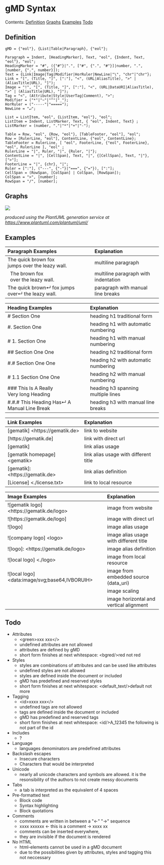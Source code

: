# gMD Syntax

Contents: [Definition](#definition) [Graphs](#graphs) [Examples](#examples) [Todo](#todo)

## Definition

```
gMD = {"eol"}, {List|Table|Paragraph}, {"eol"};

Paragraph = Indent, [HeadingMarker], Text, "eol", {Indent, Text, "eol"}, "eol";
HeadingMarker = "#", ({"#"}|".", ["#", {".", "#"}]|number, ".", [number, {".", number}]);
Text = {Link|Image|Tag|Modifier|HorRuler|NewLine|"\", "chr"|"chr"};
Link = "[", (Title, "]", [":"], "<", (URL|AliasTitle), ">" | (AliasTitle|URL), "]"); 
Image = "!", "[", (Title, "]", [":"], "<", (URL|DataURI|AliasTitle), ">" | (AliasTitle|URL), "]"); 
Tag = "<", (Attribute|Style|UserTag|Comment), ">"; 
Modifier = ("*"|"~"|"^"|"_");
HorRuler = ("-----"|"=====");
NewLine = "↵";

List = ListItem, "eol", {ListItem, "eol"}, "eol";
ListItem = Indent, ListMarker, Text, { "eol", Indent, Text} ;
ListMarker = (number, "."|"*"|"+"|"-");

Table = Row, "eol", {Row, "eol"}, [TableFooter, "eol"], "eol"; 
Row = [RulerLine, "eol"], ContentLine, {"eol", ContentLine}; 
TableFooter = RulerLine, [ "eol", FooterLine, {"eol", FooterLine}, "eol", RulerLine ], "eol" ;
RulerLine = "|", Ruler, "|", {Ruler, "|"};
ContentLine = "|", [CellSpan], Text, "|", {[CellSpan], Text, "|"}, [">"];
FooterLine = "|", {chr}, "|";
Ruler = [":"], ("---", {"-"}|"===", {"="}), [":"];
CellSpan = (RowSpan, [ColSpan] | ColSpan, [RowSpan]);
ColSpan = ">", [number];
RowSpan = "/", [number];
```

## Graphs

![](https://www.plantuml.com/plantuml/svg/bLJ1RXCn5BpxAuov9932dT2gA1Lgf0QXD3qj2tB8QxhgPhTo71MqDaV-Y1_YIvXdh_56S818cxNdpJoFdN7EzrORI-lcLeZjuaAUoavHMoi_aTrLjRTkfTSrkVVQwAtH3tV0Uy9KYDyePFDcGusToEAIzAPgjWjjxicK4xcYBu231jf46w2-Vq_5aHGzrLD8HXrUtgaN61S1wSAOqT8rXzsQ36QXd6QH4MU-74y5BuU6s59px-OxlILiREiMxQQwhSYuozOi3pK6x-WH77Bg0o_n-Suenz-yNTQogO9DhIfR4nXbSFLAbHY_viBDyigzgIkz3umnu3CbdHnbp84o3jBnL8fWXji-WVeVUbzegs-My_zQ0rl52jm376jDjJvOSjVsAnFtP51titQteyR6Pj2aeu5mf9xX5BxX-OZd4rgAT5wXUi8VL4xvmzN-47dDdzz_A2I5euGfl-QMTZaF2VaZ2wamY1P3CHifFrtgCuoLbwnEL7Ou28aBUtcEvuITYX1lS9RjOpQ5IVPJ1ChRjhLaUhHCBgK05UeY70RlEJDcRMFXYS5qPuv03_MWDReCcXJ9IomUDycOJvwpLYPpE8KCufTmYJM9uovF4Ew1iKGkPbJNrm-woPSuwFwAyq4XEELKP7UfKOSBv0EhjuH2p7KC3rFmS_YGe30vLNuSiu-6QJceHZXk7hAvDdf0xliXmBxCDxu7sSDP_cj0Et1IuULHGPnJi-5_mby0)

_produced using the PlantUML generation service at https://www.plantuml.com/plantuml/uml/_ 

## Examples

| Paragraph Examples                                            | Explanation                              |
|:--------------------------------------------------------------|:-----------------------------------------|
| The quick brown fox<br>jumps over the leazy wall.             | multiline paragraph                      |
| &nbsp;&nbsp;The brown fox<br>&nbsp;&nbsp;over the leazy wall. | multiline paragraph with indentation     |
| The quick brown↵ fox jumps over↵ the leazy wall.              | paragraph with manual line breaks        |

| Heading Examples                                              | Explanation                              |
|:--------------------------------------------------------------|:-----------------------------------------|
| # Section One                                                 | heading h1 traditional form              |
| #. Section One                                                | heading h1 with automatic numbering      |
| # 1. Section One                                              | heading h1 with manual numbering         |
| ## Section One One                                            | heading h2 traditional form              |
| #.# Section One One                                           | heading h2 with automatic numbering      |
| # 1.1 Section One One                                         | heading h2 with manual numbering         |
| ### This Is A Really<br>Very long Heading                     | heading h3 spanning multiple lines       |
| #.#.# This Heading Has↵ A Manual Line Break                   | heading h3 with manual line breaks       |

| Link Examples                           | Explanation                              |
|:----------------------------------------|:-----------------------------------------|
| \[gematik\] \<https[]()://gematik.de\>  | link to website                          |
| \[https[]()://gematik.de]               | link with direct url                     |
| \[gematik\]                             | link alias usage                         |
| \[gematik homepage\] \<gematik\>        | link alias usage with different title    |  
| \[gematik\]: \<https[]()://gematik.de\> | link alias definition                    | 
| \[License] \<./license.txt\>            | link to local resource                   |

| Image Examples                                       | Explanation                               |
|:-----------------------------------------------------|:------------------------------------------|
| !\[gematik logo\] \<https[]()://gematik.de/logo\>    | image from website                        |
| !\[https[]()://gematik.de/logo\]                     | image with direct url                     |
| !\[logo\]                                            | image alias usage                         |
| !\[company logo\] \<logo\>                           | image alias usage with different title    |
| !\[logo\]: \<https[]()://gematik.de/logo\>           | image alias definition                    |
| !\[local logo\] \<./logo\>                           | image from local resource                 |
| !\[local logo\] \<data:image/svg;base64,IVBORUIH\>   | image from embedded source (data_uri)     |
|                                                      | image scaling                             |
|                                                      | image horizontal and vertical alignment   |

## Todo

- Attributes
  - \<green\>xxx xxx\</\>
  - undefined attributes are not allowed
  - attributes are defined by gMD
  - short form finishes at next whitespace:
    \<bgred/\>red not red 
- Styles
  - styles are combinations of attributes and can be used like attributes
  - undefined styles are not allowed
  - styles are defined inside the document or included
  - gMD has predefined and reserved styles
  - short form finishes at next whitespace:
    \<default_text/>default not more 
- Tagging
  - \<id\>xxxx xxx\</\> 
  - undefined tags are not allowed
  - tags are defined inside the document or included
  - gMD has predefined and reserved tags
  - short form finishes at next whitespace:
    \<id/\>A_12345 the following is not part of the id 
- Includes
  - ?
- Language
  - languages denominators are predefined attributes 
- Backslash escapes
  - Insecure characters
  - Characters that would be interpreted 
- Unicode
  - nearly all unicode characters and symbols are allowed. it is the resonsibility of the authors to not create messy documents
- Tabs
  - a tab is interpreted as the equivalent of 4 spaces
- Pre-formatted text
  - Block code
  - Syntax highlighting
  - Block quotations
- Comments
  - comments are written in between a "\<-" "-\>" sequence
  - xxxx xxxxxx \<- this is a comment -\> xxxx xx
  - comments can be inserted everywhere,
  - they are invisible if the document is rendered 
- No HTML
  - html-elements cannot be used in a gMD document
  - due to the possibilities given by attributes, styles and tagging this not neccessary









